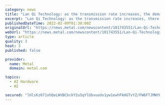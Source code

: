 ```yaml
---
category: news
title: "Lan Qi Technology: as the transmission rate increases, the demand for PCIe Retimer chips will increase."
excerpt: "Lan Qi Technology: as the transmission rate increases, there will be more and more demand for PCIe Retimer chips] Lan Qi Technology said in an institutional survey that, PCIe Retimer chips have developed from PCIe3."
publishedDateTime: 2022-02-09T01:30:00Z
originalUrl: "https://news.metal.com/newscontent/101743551/Lan-Qi-Technology:-as-the-transmission-rate-increases-the-demand-for-PCIe-Retimer-chips-will-increase/"
webUrl: "https://news.metal.com/newscontent/101743551/Lan-Qi-Technology:-as-the-transmission-rate-increases-the-demand-for-PCIe-Retimer-chips-will-increase/"
type: article
quality: 3
heat: 3
published: false

provider:
  name: Metal
  domain: metal.com

topics:
  - AI Hardware
  - AI

secured: "lHlsKz071xhQeLWVBCbckY2u5qYlUbvuodx1yw1ewhFkHGTvYZ/FW6FTJMWYQOKX6nGi6L5dBIEXdog9HH4nusqs4SNVddbHl3rwQQMivi2Ou+PIZ7zCpi+FRgaBdZZ6MF9AhDwCr7yniqjJ4zpkW3RgpqwX2RcrxMB25mYET5qDpj+czAQqJLZCnwrpY42Yy8CM4wPxAYcXROVia2MtdAwyPDB1pt/Tm4s2Qdv3hh6vvrd40+RIC3ySGEUxRlYsSXJNjT1AmpTnNwttqeXj+7tmOGktgfeAmrIv+9fixun0Wk0Por89/ISxtky1iHkEmK/+dnSIJSQl/aGsUAceF3k9aBiXFwzuCFmjAeFm1kc=;ljtypvc58BJcBHzMnxvTEw=="
---
```


